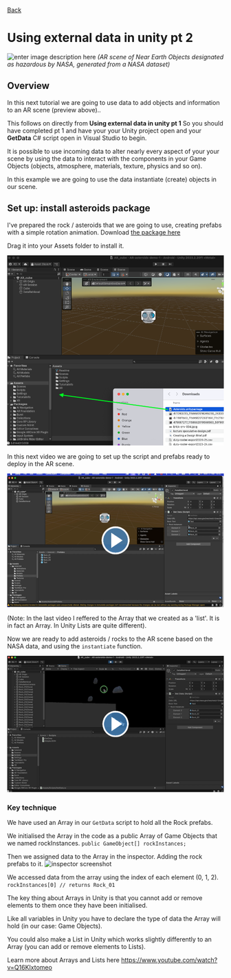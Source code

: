 [Back](https://uwetom.github.io/media-production-worksheets)

# Using external data in unity pt 2

![enter image description here](https://raw.githubusercontent.com/uwetom/media-production-worksheets/refs/heads/master/wk-unity-external-data-2/images/asteroids.gif)
*(AR scene of Near Earth Objects designated as hazardous by NASA, generated from a NASA dataset)*

## Overview
In this next tutorial we are going to use  data to add objects and information to an AR scene (preview above)..

This follows on directly from **Using external data in unity pt 1** So you should have completed pt 1 and have your your Unity project open and your **GetData** C# script open in Visual Studio to begin.

It is possible to use incoming data to alter nearly every aspect of your your scene by using the data to interact with the components in your Game Objects (objects, atmosphere, materials, texture, physics and so on). 

In this example we are going to use the data instantiate (create) objects in our scene.

## Set up: install asteroids package

I've prepared the rock / asteroids that we are going to use, creating prefabs with a simple rotation animation. Download [the package here](https://github.com/uwetom/media-production-worksheets/raw/refs/heads/master/wk-unity-external-data-2/Asteroids.unitypackage) 

Drag it into your Assets folder to install it.

![Inspector screenshot](https://raw.githubusercontent.com/uwetom/media-production-worksheets/refs/heads/master/wk-unity-external-data-2/images/install-rocks.png)
 
In this next video we are going to set up the script and prefabs ready to deploy in the AR scene.

[<img src="https://raw.githubusercontent.com/uwetom/media-production-worksheets/refs/heads/master/wk-unity-external-data-2/images/edit-prefab-video.png">](https://uwe.cloud.panopto.eu/Panopto/Pages/Viewer.aspx?id=18c829c7-389e-48d9-8617-b28701019986)

(Note: In the last video I reffered to the Array that we created as a 'list'. It is in fact an Array. In Unity Lists are quite different).

Now we are ready to add asteroids / rocks to the AR scene based on the NASA data, and using the ```instantiate``` function.

[<img src="https://raw.githubusercontent.com/uwetom/media-production-worksheets/refs/heads/master/wk-unity-external-data-2/images/add-rocks.png">](https://uwe.cloud.panopto.eu/Panopto/Pages/Viewer.aspx?id=de75c10d-37ff-4556-955e-b28900b87d0c)


### Key technique
We have used an Array in our ```GetData``` script to hold all the Rock prefabs.

We initialised the Array in the code as a public Array of Game Objects that we named rockInstances.
```public GameObject[] rockInstances;```   

Then we assigned data to the Array in the inspector. Adding the rock prefabs to it.
![inspector screenshot](https://raw.githubusercontent.com/uwetom/media-production-worksheets/refs/heads/master/wk-unity-external-data-2/images/assign-array.png)

We accessed data from the array using the index of each element (0, 1, 2).
```rockInstances[0] // returns Rock_01```

The key thing about Arrays in Unity is that you cannot add or remove elements to them once they have been initialised.

Like all variables in Unity you have to declare the type of data the Array will hold (in our case: Game Objects).

You could also make a List in Unity which works slightly differently to an Array (you can add or remove elements to Lists).

Learn more about Arrays and Lists here
https://www.youtube.com/watch?v=Q16KIxtomeo
<!--stackedit_data:
eyJoaXN0b3J5IjpbNDAwMjk0NzI0LDg4NjI2ODgzOCw2ODA1Nz
MwLC04MDYyMzY2NDAsLTE4NjE3MzI0MTQsLTQ3MDc4OTI4LC00
ODg0MjUxOTQsLTIyNzE4ODY2MywtMTIyMDc3NDM1Nyw3NDI4Nj
c5NTMsOTc4OTQzMzIwLDcyNTI4MjQwNCwtODk0MzQyNzU0LC0z
MTAzNjgyNDgsLTgyNjM1NzAxMSwtODQzOTk1OTgyXX0=
-->